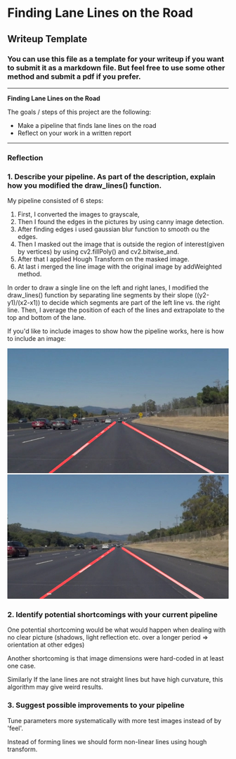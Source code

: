 # **Finding Lane Lines on the Road** 

## Writeup Template

### You can use this file as a template for your writeup if you want to submit it as a markdown file. But feel free to use some other method and submit a pdf if you prefer.

---

**Finding Lane Lines on the Road**

The goals / steps of this project are the following:
* Make a pipeline that finds lane lines on the road
* Reflect on your work in a written report


[//]: # (Image References)

[image1]: ./test_images_output/solidWhiteCurve.jpg 
[image2]: ./test_images_output/solidWhiteRight.jpg

---

### Reflection

### 1. Describe your pipeline. As part of the description, explain how you modified the draw_lines() function.

My pipeline consisted of 6 steps: 
1. First, I converted the images to grayscale, 
2. Then I found the edges in the pictures by using canny image detection.
3. After finding edges i used gaussian blur function to smooth ou the edges.
4. Then I masked out the image that is outside the region of interest(given by vertices) by using cv2.fillPoly() and cv2.bitwise_and.
5. After that I applied Hough Transform on the masked image.
6. At last i merged the line image with the original image by addWeighted method.

In order to draw a single line on the left and right lanes, I modified the draw_lines() function by separating line segments by their 
slope ((y2-y1)/(x2-x1)) to decide which segments are part of the left line vs. the right line.  Then, I average the position of each of 
the lines and extrapolate to the top and bottom of the lane.

If you'd like to include images to show how the pipeline works, here is how to include an image: 

![Example][image1]
![Example][image2]



### 2. Identify potential shortcomings with your current pipeline


One potential shortcoming would be what would happen when dealing with no clear picture (shadows, light reflection etc. over a longer period => orientation at other edges) 

Another shortcoming is that image dimensions were hard-coded in at least one case.

Similarly If the lane lines are not straight lines but have high curvature, this algorithm may give weird results.



### 3. Suggest possible improvements to your pipeline

Tune parameters more systematically with more test images instead of by 'feel'.

Instead of forming lines we should form non-linear lines using hough transform.  
